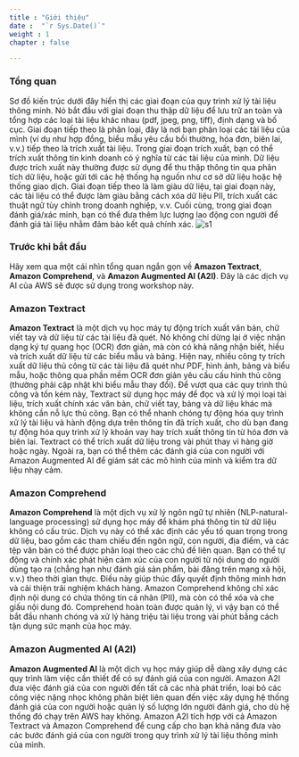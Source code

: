 ```yaml
---
title : "Giới thiệu"
date :  "`r Sys.Date()`" 
weight : 1 
chapter : false

---
```


### **Tổng quan**
Sơ đồ kiến trúc dưới đây hiển thị các giai đoạn của quy trình xử lý tài liệu thông minh. Nó bắt đầu với giai đoạn thu thập dữ liệu để lưu trữ an toàn và tổng hợp các loại tài liệu khác nhau (pdf, jpeg, png, tiff), định dạng và bố cục. Giai đoạn tiếp theo là phân loại, đây là nơi bạn phân loại các tài liệu của mình (ví dụ như hợp đồng, biểu mẫu yêu cầu bồi thường, hóa đơn, biên lai, v.v.) tiếp theo là trích xuất tài liệu. Trong giai đoạn trích xuất, bạn có thể trích xuất thông tin kinh doanh có ý nghĩa từ các tài liệu của mình. Dữ liệu được trích xuất này thường được sử dụng để thu thập thông tin qua phân tích dữ liệu, hoặc gửi tới các hệ thống hạ nguồn như cơ sở dữ liệu hoặc hệ thống giao dịch. Giai đoạn tiếp theo là làm giàu dữ liệu, tại giai đoạn này, các tài liệu có thể được làm giàu bằng cách xóa dữ liệu PII, trích xuất các thuật ngữ tùy chỉnh trong doanh nghiệp, v.v. Cuối cùng, trong giai đoạn đánh giá/xác minh, bạn có thể đưa thêm lực lượng lao động con người để đánh giá tài liệu nhằm đảm bảo kết quả chính xác.
 ![s1](/images/2.prerequisite/idp_arc_2.png)

### Trước khi bắt đầu
Hãy xem qua một cái nhìn tổng quan ngắn gọn về **Amazon Textract**, **Amazon Comprehend**, và **Amazon Augmented AI (A2I)**. Đây là các dịch vụ AI của AWS sẽ được sử dụng trong workshop này.

### Amazon Textract
**Amazon Textract** là một dịch vụ học máy tự động trích xuất văn bản, chữ viết tay và dữ liệu từ các tài liệu đã quét. Nó không chỉ dừng lại ở việc nhận dạng ký tự quang học (OCR) đơn giản, mà còn có khả năng nhận biết, hiểu và trích xuất dữ liệu từ các biểu mẫu và bảng. Hiện nay, nhiều công ty trích xuất dữ liệu thủ công từ các tài liệu đã quét như PDF, hình ảnh, bảng và biểu mẫu, hoặc thông qua phần mềm OCR đơn giản yêu cầu cấu hình thủ công (thường phải cập nhật khi biểu mẫu thay đổi). Để vượt qua các quy trình thủ công và tốn kém này, Textract sử dụng học máy để đọc và xử lý mọi loại tài liệu, trích xuất chính xác văn bản, chữ viết tay, bảng và dữ liệu khác mà không cần nỗ lực thủ công. Bạn có thể nhanh chóng tự động hóa quy trình xử lý tài liệu và hành động dựa trên thông tin đã trích xuất, cho dù bạn đang tự động hóa quy trình xử lý khoản vay hay trích xuất thông tin từ hóa đơn và biên lai. Textract có thể trích xuất dữ liệu trong vài phút thay vì hàng giờ hoặc ngày. Ngoài ra, bạn có thể thêm các đánh giá của con người với Amazon Augmented AI để giám sát các mô hình của mình và kiểm tra dữ liệu nhạy cảm.

### Amazon Comprehend
**Amazon Comprehend** là một dịch vụ xử lý ngôn ngữ tự nhiên (NLP-natural-language processing) sử dụng học máy để khám phá thông tin từ dữ liệu không có cấu trúc. Dịch vụ này có thể xác định các yếu tố quan trọng trong dữ liệu, bao gồm các tham chiếu đến ngôn ngữ, con người, địa điểm, và các tệp văn bản có thể được phân loại theo các chủ đề liên quan. Bạn có thể tự động và chính xác phát hiện cảm xúc của con người từ nội dung do người dùng tạo ra (chẳng hạn như đánh giá sản phẩm, bài đăng trên mạng xã hội, v.v.) theo thời gian thực. Điều này giúp thúc đẩy quyết định thông minh hơn và cải thiện trải nghiệm khách hàng. Amazon Comprehend không chỉ xác định nội dung có chứa thông tin cá nhân (PII), mà còn có thể xóa và che giấu nội dung đó. Comprehend hoàn toàn được quản lý, vì vậy bạn có thể bắt đầu nhanh chóng và xử lý hàng triệu tài liệu trong vài phút bằng cách tận dụng sức mạnh của học máy.

### Amazon Augmented AI (A2I)
**Amazon Augmented AI** là một dịch vụ học máy giúp dễ dàng xây dựng các quy trình làm việc cần thiết để có sự đánh giá của con người. Amazon A2I đưa việc đánh giá của con người đến tất cả các nhà phát triển, loại bỏ các công việc nặng nhọc không phân biệt liên quan đến việc xây dựng hệ thống đánh giá của con người hoặc quản lý số lượng lớn người đánh giá, cho dù hệ thống đó chạy trên AWS hay không. Amazon A2I tích hợp với cả Amazon Textract và Amazon Comprehend để cung cấp cho bạn khả năng đưa vào các bước đánh giá của con người trong quy trình xử lý tài liệu thông minh của mình.
